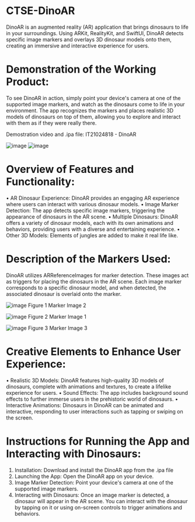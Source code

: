 # CTSE-DinoAR

DinoAR is an augmented reality (AR) application that brings dinosaurs to life in your surroundings. Using ARKit, RealityKit, and SwiftUI, DinoAR detects specific image markers and overlays 3D dinosaur models onto them, creating an immersive and interactive experience for users.

# Demonstration of the Working Product:

To see DinoAR in action, simply point your device's camera at one of the supported image markers, and watch as the dinosaurs come to life in your environment. The app recognizes the markers and places realistic 3D models of dinosaurs on top of them, allowing you to explore and interact with them as if they were really there.

Demostration video and .ipa file: IT21024818 - DinoAR

![image](https://github.com/it21024818/CTSE-DinoAR/assets/87381428/8f9e1229-8851-4721-947d-2e232500174e)
![image](https://github.com/it21024818/CTSE-DinoAR/assets/87381428/5dee1666-f531-4ee2-9742-02c4dcb1d444)


# Overview of Features and Functionality:

•	AR Dinosaur Experience: DinoAR provides an engaging AR experience where users can interact with various dinosaur models.
•	Image Marker Detection: The app detects specific image markers, triggering the appearance of dinosaurs in the AR scene.
•	Multiple Dinosaurs: DinoAR offers a variety of dinosaur models, each with its own animations and behaviors, providing users with a diverse and entertaining experience.
•	Other 3D Models: Elements of jungles are added to make it real life like. 

# Description of the Markers Used: 
DinoAR utilizes ARReferenceImages for marker detection. These images act as triggers for placing the dinosaurs in the AR scene. Each image marker corresponds to a specific dinosaur model, and when detected, the associated dinosaur is overlaid onto the marker.

![image](https://github.com/it21024818/CTSE-DinoAR/assets/87381428/21150fa4-7eb9-4aa0-b499-a1610289cfd6) 
Figure 1 Marker Image 2						

![image](https://github.com/it21024818/CTSE-DinoAR/assets/87381428/e716062a-3ea3-4baa-94ba-89a853d25435)
Figure 2 Marker Image 1

![image](https://github.com/it21024818/CTSE-DinoAR/assets/87381428/4ea3414c-7bc0-48f3-9e77-61bdae880b2f) 
Figure 3 Marker Image 3

# Creative Elements to Enhance User Experience:
•	Realistic 3D Models: DinoAR features high-quality 3D models of dinosaurs, complete with animations and textures, to create a lifelike experience for users.
•	Sound Effects: The app includes background sound effects to further immerse users in the prehistoric world of dinosaurs.
•	Interactive Animations: Dinosaurs in DinoAR can be animated and interactive, responding to user interactions such as tapping or swiping on the screen.

# Instructions for Running the App and Interacting with Dinosaurs:
 
1.	Installation: Download and install the DinoAR app from the .ipa file 
2.	Launching the App: Open the DinoAR app on your device.
3.	Image Marker Detection: Point your device's camera at one of the supported image markers.
4.	Interacting with Dinosaurs: Once an image marker is detected, a dinosaur will appear in the AR scene. You can interact with the dinosaur by tapping on it or using on-screen controls to trigger animations and behaviors.
